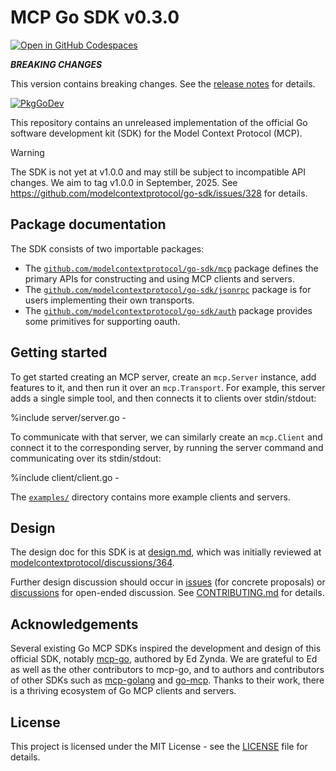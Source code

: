 # MCP Go SDK v0.3.0

[![Open in GitHub Codespaces](https://github.com/codespaces/badge.svg)](https://codespaces.new/modelcontextprotocol/go-sdk)

***BREAKING CHANGES***

This version contains breaking changes.
See the [release notes](
https://github.com/modelcontextprotocol/go-sdk/releases/tag/v0.3.0) for details.

[![PkgGoDev](https://pkg.go.dev/badge/github.com/modelcontextprotocol/go-sdk)](https://pkg.go.dev/github.com/modelcontextprotocol/go-sdk)

This repository contains an unreleased implementation of the official Go
software development kit (SDK) for the Model Context Protocol (MCP).

> [!WARNING]
> The SDK is not yet at v1.0.0 and may still be subject to incompatible API
> changes. We aim to tag v1.0.0 in September, 2025. See
> https://github.com/modelcontextprotocol/go-sdk/issues/328 for details.

## Package documentation

The SDK consists of two importable packages:

- The
  [`github.com/modelcontextprotocol/go-sdk/mcp`](https://pkg.go.dev/github.com/modelcontextprotocol/go-sdk/mcp)
  package defines the primary APIs for constructing and using MCP clients and
  servers.
- The
  [`github.com/modelcontextprotocol/go-sdk/jsonrpc`](https://pkg.go.dev/github.com/modelcontextprotocol/go-sdk/jsonrpc) package is for users implementing
  their own transports.
- The
  [`github.com/modelcontextprotocol/go-sdk/auth`](https://pkg.go.dev/github.com/modelcontextprotocol/go-sdk/auth)
  package provides some primitives for supporting oauth.

## Getting started

To get started creating an MCP server, create an `mcp.Server` instance, add
features to it, and then run it over an `mcp.Transport`. For example, this
server adds a single simple tool, and then connects it to clients over
stdin/stdout:

%include server/server.go -

To communicate with that server, we can similarly create an `mcp.Client` and
connect it to the corresponding server, by running the server command and
communicating over its stdin/stdout:

%include client/client.go -

The [`examples/`](/examples/) directory contains more example clients and
servers.

## Design

The design doc for this SDK is at [design.md](./design/design.md), which was
initially reviewed at
[modelcontextprotocol/discussions/364](https://github.com/orgs/modelcontextprotocol/discussions/364).

Further design discussion should occur in
[issues](https://github.com/modelcontextprotocol/go-sdk/issues) (for concrete
proposals) or
[discussions](https://github.com/modelcontextprotocol/go-sdk/discussions) for
open-ended discussion. See [CONTRIBUTING.md](/CONTRIBUTING.md) for details.

## Acknowledgements

Several existing Go MCP SDKs inspired the development and design of this
official SDK, notably [mcp-go](https://github.com/mark3labs/mcp-go), authored
by Ed Zynda. We are grateful to Ed as well as the other contributors to mcp-go,
and to authors and contributors of other SDKs such as
[mcp-golang](https://github.com/metoro-io/mcp-golang) and
[go-mcp](https://github.com/ThinkInAIXYZ/go-mcp). Thanks to their work, there
is a thriving ecosystem of Go MCP clients and servers.

## License

This project is licensed under the MIT License - see the [LICENSE](./LICENSE)
file for details.
